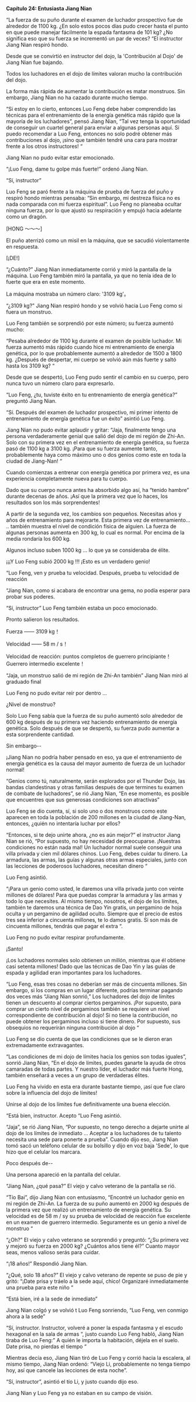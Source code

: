 **Capítulo 24: Entusiasta Jiang Nian**

“La fuerza de su puño durante el examen de luchador prospectivo fue de alrededor de 1100 kg. ¿En solo estos pocos días pudo crecer hasta el punto en que puede manejar fácilmente la espada fantasma de 101 kg? ¿No significa eso que su fuerza se incrementó un par de veces? “El instructor Jiang Nian respiró hondo.

Desde que se convirtió en instructor del dojo, la 'Contribución al Dojo' de Jiang Nian fue bajando.

Todos los luchadores en el dojo de límites valoran mucho la contribución del dojo.

La forma más rápida de aumentar la contribución es matar monstruos. Sin embargo, Jiang Nian no ha cazado durante mucho tiempo.

“Si estoy en lo cierto, entonces Luo Feng debe haber comprendido las técnicas para el entrenamiento de la energía genética más rápido que la mayoría de los luchadores”, pensó Jiang Nian, “Tal vez tenga la oportunidad de conseguir un cuartel general para enviar a algunas personas aquí. Si puedo recomendar a Luo Feng, entonces no solo podré obtener más contribuciones al dojo, ¡sino que también tendré una cara para mostrar frente a los otros instructores! “

Jiang Nian no pudo evitar estar emocionado.

“¡Luo Feng, dame tu golpe más fuerte!” ordenó Jiang Nian.

“Sí, instructor”

Luo Feng se paró frente a la máquina de prueba de fuerza del puño y respiró hondo mientras pensaba: “Sin embargo, mi destreza física no es nada comparada con mi fuerza espiritual”. Luo Feng no planeaba ocultar ninguna fuerza, por lo que ajustó su respiración y empujó hacia adelante como un dragón.

[HONG ～～～]

El puño aterrizó como un misil en la máquina, que se sacudió violentamente en respuesta.

[¡DE!]

“¿Cuánto?” Jiang Nian inmediatamente corrió y miró la pantalla de la máquina. Luo Feng también miró la pantalla, ya que no tenía idea de lo fuerte que era en este momento.

La máquina mostraba un número claro: '3109 kg'。

“¿3109 kg?” Jiang Nian respiró hondo y se volvió hacia Luo Feng como si fuera un monstruo.

Luo Feng también se sorprendió por este número; su fuerza aumentó mucho:

“Pesaba alrededor de 1100 kg durante el examen de posible luchador. Mi fuerza aumentó más rápido cuando hice mi entrenamiento de energía genética, por lo que probablemente aumentó a alrededor de 1500 a 1800 kg. ¿Después de despertar, mi cuerpo se volvió aún más fuerte y saltó hasta los 3109 kg? “

Desde que se despertó, Luo Feng pudo sentir el cambio en su cuerpo, pero nunca tuvo un número claro para expresarlo.

“Luo Feng, ¿tu, tuviste éxito en tu entrenamiento de energía genética?” preguntó Jiang Nian.

“Sí. Después del examen de luchador prospectivo, mi primer intento de entrenamiento de energía genética fue un éxito” asintió Luo Feng.

Jiang Nian no pudo evitar aplaudir y gritar: “Jaja, finalmente tengo una persona verdaderamente genial que salió del dojo de mi región de Zhi-An. Solo con su primera vez en el entrenamiento de energía genética, su fuerza pasó de 1100 kg a 3100 kg. ¡Para que su fuerza aumente tanto, probablemente haya como máximo uno o dos genios como este en toda la ciudad de Jiang-Nan! “

Cuando comienzas a entrenar con energía genética por primera vez, es una experiencia completamente nueva para tu cuerpo.

Dado que su cuerpo nunca antes ha absorbido algo así, ha “tenido hambre” durante decenas de años. ¡Así que la primera vez que lo haces, los resultados son los más sorprendentes!

A partir de la segunda vez, los cambios son pequeños. Necesitas años y años de entrenamiento para mejorarte. Esta primera vez de entrenamiento… .. también muestra el nivel de condición física de alguien. La fuerza de algunas personas aumenta en 300 kg, lo cual es normal. Por encima de la media rondaría los 600 kg.

Algunos incluso suben 1000 kg ... lo que ya se consideraba de élite.

¡¡¡Y Luo Feng subió 2000 kg !!! ¡Esto es un verdadero genio!

“Luo Feng, ven y prueba tu velocidad. Después, prueba tu velocidad de reacción

“Jiang Nian, como si acabara de encontrar una gema, no podía esperar para probar sus poderes.

“Sí, instructor” Luo Feng también estaba un poco emocionado.

Pronto salieron los resultados.

Fuerza —— 3109 kg！

Velocidad —— 58 m / s！

Velocidad de reacción: puntos completos de guerrero principiante！ Guerrero intermedio excelente！

“Jaja, un monstruo salió de mi región de Zhi-An también” Jiang Nian miró al graduado final

Luo Feng no pudo evitar reír por dentro ...

¿Nivel de monstruo?

Solo Luo Feng sabía que la fuerza de su puño aumentó solo alrededor de 600 kg después de su primera vez haciendo entrenamiento de energía genética. Solo después de que se despertó, su fuerza pudo aumentar a esta sorprendente cantidad.

Sin embargo--

¡Jiang Nian no podría haber pensado en eso, ya que el entrenamiento de energía genética es la causa del mayor aumento de fuerza de un luchador normal!

“Genios como tú, naturalmente, serán explorados por el Thunder Dojo, las bandas clandestinas y otras familias después de que termines tu examen de combate de luchadores”, se rió Jiang Nian, “En ese momento, es posible que encuentres que sus generosas condiciones son atractivas”

Luo Feng se dio cuenta, sí, si solo uno o dos monstruos como este aparecen en toda la población de 200 millones en la ciudad de Jiang-Nan, entonces, ¿quién no intentaría luchar por ellos?

“Entonces, si te dejo unirte ahora, ¿no es aún mejor?” el instructor Jiang Nian se rió, “Por supuesto, no hay necesidad de preocuparse. ¡Nuestras condiciones no están nada mal! Un luchador normal suele conseguir una villa privada y cien mil dólares chinos. Luo Feng, debes cuidar tu dinero. La armadura, las armas, las guías y algunas otras armas especiales, junto con las lecciones de poderosos luchadores, necesitan dinero “

Luo Feng asintió.

“¡Para un genio como usted, le daremos una villa privada junto con veinte millones de dólares! Para que puedas comprar la armadura y las armas y todo lo que necesites. Al mismo tiempo, nosotros, el dojo de los límites, también te daremos una técnica de Dao Yin gratis, un pergamino de hoja oculta y un pergamino de agilidad oculto. Siempre que el precio de estos tres sea inferior a cincuenta millones, te lo damos gratis. Si son más de cincuenta millones, tendrás que pagar el extra “.

Luo Feng no pudo evitar respirar profundamente.

¡Santo!

¡Los luchadores normales solo obtienen un millón, mientras que él obtiene casi setenta millones! Dado que las técnicas de Dao Yin y las guías de espada y agilidad eran importantes para los luchadores.

“Luo Feng, esas tres cosas no deberían ser más de cincuenta millones. Sin embargo, si los compras en un lugar diferente, podrías terminar pagando dos veces más “Jiang Nian sonrió,” Los luchadores del dojo de límites tienen un descuento al comprar ciertos pergaminos. ¡Por supuesto, para comprar un cierto nivel de pergaminos también se requiere un nivel correspondiente de contribución al dojo! Si no tiene la contribución, no puede obtener los pergaminos incluso si tiene dinero. Por supuesto, sus obsequios no requerirán ninguna contribución al dojo “

Luo Feng se dio cuenta de que las condiciones que se le dieron eran extremadamente extravagantes.

“Las condiciones de mi dojo de límites hacia los genios son todas iguales”, sonrió Jiang Nian, “En el dojo de límites, puedes ganarte la ayuda de otros camaradas de todas partes. Y nuestro líder, el luchador más fuerte Hong, también enseñará a veces a un grupo de verdaderas élites.

Luo Feng ha vivido en esta era durante bastante tiempo, ¡así que fue claro sobre la influencia del dojo de límites!

Unirse al dojo de los límites fue definitivamente una buena elección.

“Está bien, instructor. Acepto “Luo Feng asintió.

“Jaja”, se rió Jiang Nian, “Por supuesto, no tengo derecho a dejarte unirte al dojo de los límites de inmediato ... Aceptar a los luchadores de tu talento necesita una sede para ponerte a prueba”. Cuando dijo eso, Jiang Nian tomó sacó un teléfono celular de su bolsillo y dijo en voz baja 'Sede', lo que hizo que el celular los marcara.

Poco después de--

Una persona apareció en la pantalla del celular.

“Jiang Nian, ¿qué pasa?” El viejo y calvo veterano de la pantalla se rió.

“Tío Bai”, dijo Jiang Nian con entusiasmo, “Encontré un luchador genio en mi región de Zhi-An. La fuerza de su puño aumentó en 2000 kg después de la primera vez que realizó un entrenamiento de energía genética. Su velocidad es de 58 m / sy su prueba de velocidad de reacción fue excelente en un examen de guerrero intermedio. Seguramente es un genio a nivel de monstruo “

“¿Oh?” El viejo y calvo veterano se sorprendió y preguntó: “¿Su primera vez y mejoró su fuerza en 2000 kg? ¿Cuántos años tiene él?” Cuanto mayor seas, menos valioso serás para cuidar.

“¡18 años!” Respondió Jiang Nian.

“¿Qué, solo 18 años?” El viejo y calvo veterano de repente se puso de pie y gritó: “¡Date prisa y tráelo a la sede aquí, chico! Organizaré inmediatamente una prueba para este niño “

“Está bien, iré a la sede de inmediato”

Jiang Nian colgó y se volvió t Luo Feng sonriendo, “Luo Feng, ven conmigo ahora a la sede”

“Sí, instructor. Instructor, volveré a poner la espada fantasma y el escudo hexagonal en la sala de armas “, justo cuando Luo Feng habló, Jiang Nian tiraba de Luo Feng:” A quién le importa la habitación, déjela en el suelo. Date prisa, no pierdas el tiempo “

Mientras decía eso, Jiang Nian tiró de Luo Feng y corrió hacia la escalera, al mismo tiempo, Jiang Nian ordenó: “Viejo Li, probablemente no tenga tiempo hoy, así que cancele las lecciones de esta noche”.

“Sí, instructor”, asintió el tío Li, y justo cuando dijo eso.

Jiang Nian y Luo Feng ya no estaban en su campo de visión.